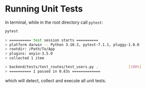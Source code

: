 # Running Unit Tests
  
In terminal, while in the root directory call `pytest`:  
```sh
pytest 
  
> ========== test session starts ==========
> platform darwin -- Python 3.10.3, pytest-7.1.1, pluggy-1.0.0
> rootdir: /Path/To/App
> plugins: anyio-3.5.0
> collected 1 item

> backend/tests/test_routes/test_users.py .              [100%]
> ========== 1 passed in 0.63s =============
```
which will detect, collect and execute all unit tests.